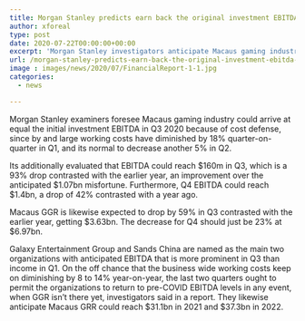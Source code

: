 ```yaml
---
title: Morgan Stanley predicts earn back the original investment EBITDA for Macau in Q3
author: xforeal 
type: post
date: 2020-07-22T00:00:00+00:00
excerpt: 'Morgan Stanley investigators anticipate Macaus gaming industry could arrive at earn back the original investment EBITDA in Q3 2020 because of cost justification, since by and large working costs have diminished by 18&amp;percnt; quarter-on-quarter in Q1, and its normal to decrease another 5&amp;percnt; in Q2 '
url: /morgan-stanley-predicts-earn-back-the-original-investment-ebitda-for-macau-in-q3/
image : images/news/2020/07/FinancialReport-1-1.jpg
categories:
  - news

---
```

Morgan Stanley examiners foresee Macaus gaming industry could arrive at equal the initial investment EBITDA in Q3 2020 because of cost defense, since by and large working costs have diminished by 18&percnt; quarter-on-quarter in Q1, and its normal to decrease another 5&percnt; in Q2. 

Its additionally evaluated that EBITDA could reach $160m in Q3, which is a 93&percnt; drop contrasted with the earlier year, an improvement over the anticipated $1.07bn misfortune. Furthermore, Q4 EBITDA could reach $1.4bn, a drop of 42&percnt; contrasted with a year ago. 

Macaus GGR is likewise expected to drop by 59&percnt; in Q3 contrasted with the earlier year, getting $3.63bn. The decrease for Q4 should just be 23&percnt; at $6.97bn. 

Galaxy Entertainment Group and Sands China are named as the main two organizations with anticipated EBITDA that is more prominent in Q3 than income in Q1. On the off chance that the business wide working costs keep on diminishing by 8 to 14&percnt; year-on-year, the last two quarters ought to permit the organizations to return to pre-COVID EBITDA levels in any event, when GGR isn&#8217;t there yet, investigators said in a report. They likewise anticipate Macaus GRR could reach $31.1bn in 2021 and $37.3bn in 2022.